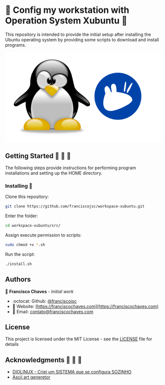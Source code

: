 # :tada: Config my workstation with Operation System Xubuntu :tada:

This repository is intended to provide the initial setup after installing the Ubuntu operating system by providing some scripts to download and install programs.

![Tux and logo do Xubuntu](tux-xubuntu.png "Tux and logo do Xubuntu")

## Getting Started :rocket: :running: :walking:

The following steps provide instructions for performing program installations and setting up the HOME directory.

### Installing :wrench:

Clone this repository:
```bash
git clone https://github.com/franciscojsc/workspace-xubuntu.git
```

Enter the folder:
```bash
cd workspace-xubuntu/src/
```

Assign execute permission to scripts:
```bash
sudo chmod +x *.sh
```

Run the script:
```bash
./install.sh
```

## Authors

 :man: **Francisco Chaves** - *Initial work* 
 * :octocat: Github: [@franciscojsc](https://github.com/franciscojsc)
 * :link: Website: [https://franciscochaves.com](https://franciscochaves.com)
 * :email: Email: contato@franciscochaves.com
 
## License 

This project is licensed under the MIT License - see the [LICENSE](LICENSE.md) file for details

## Acknowledgments :balloon: :balloon: :balloon:

* [DIOLINUX - Criei um SISTEMA que se configura SOZINHO](https://www.youtube.com/watch?v=vBfj5dNZOSA)
* [Ascii art generetor](http://patorjk.com/software/taag/)
